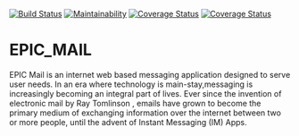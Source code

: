 [![Build Status](https://travis-ci.com/Realtime-josh/EPIC_Mail.svg?branch=develop)](https://travis-ci.com/Realtime-josh/EPIC_Mail)
[![Maintainability](https://api.codeclimate.com/v1/badges/a0486eea2f1e5fa4df8e/maintainability)](https://codeclimate.com/github/Realtime-josh/EPIC_Mail)
[![Coverage Status](https://coveralls.io/repos/github/Realtime-josh/EPIC_Mail/badge.svg?branch=develop)](https://coveralls.io/github/Realtime-josh/EPIC_Mail?branch=develop)
[![Coverage Status](https://coveralls.io/repos/github/Realtime-josh/EPIC_Mail/badge.svg)](https://coveralls.io/github/Realtime-josh/EPIC_Mail)
# EPIC_MAIL
EPIC Mail is an internet web based messaging application designed to serve user needs. In an era where technology is main-stay,messaging is increasingly becoming an integral part of lives. Ever since the invention of electronic mail by Ray Tomlinson , emails have grown to become the primary medium of exchanging information over the internet between two or more people, until the advent of Instant
Messaging (IM) Apps.
